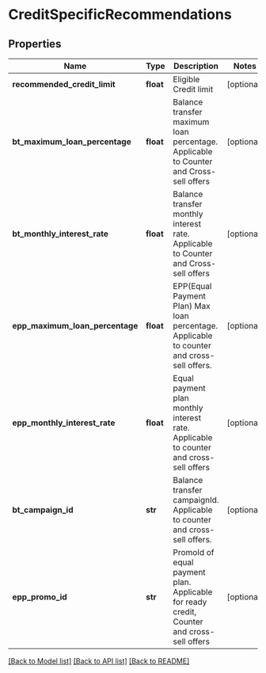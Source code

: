 # CreditSpecificRecommendations

## Properties
Name | Type | Description | Notes
------------ | ------------- | ------------- | -------------
**recommended_credit_limit** | **float** | Eligible Credit limit | [optional] 
**bt_maximum_loan_percentage** | **float** | Balance transfer maximum loan percentage. Applicable to Counter and Cross-sell offers | [optional] 
**bt_monthly_interest_rate** | **float** | Balance transfer monthly interest rate. Applicable to Counter and Cross-sell offers | [optional] 
**epp_maximum_loan_percentage** | **float** | EPP(Equal Payment Plan) Max loan percentage. Applicable to counter and cross-sell offers. | [optional] 
**epp_monthly_interest_rate** | **float** | Equal payment plan monthly interest rate. Applicable to counter and cross-sell offers | [optional] 
**bt_campaign_id** | **str** | Balance transfer campaignId. Applicable to counter and cross-sell offers. | [optional] 
**epp_promo_id** | **str** | PromoId of equal payment plan. Applicable for ready credit, Counter and cross-sell offers | [optional] 

[[Back to Model list]](../README.md#documentation-for-models) [[Back to API list]](../README.md#documentation-for-api-endpoints) [[Back to README]](../README.md)

